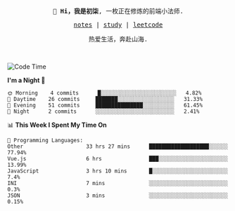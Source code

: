 <p align="center">
  <samp>
    <span><strong>👋 Hi，我是初柒</strong>,</span>
    <span>一枚正在修炼的前端小法师.</span>
  </samp>
</p>

<p align="center">
  <samp>
    <a href="https://www.wolai.com/dec-seven/wyPFvMTwAcD9muc6RMfThB">notes</a> |
    <a href="https://github.com/dec-seven/fe-study">study</a> |
    <a href="https://leetcode.cn/u/dec-seven/">leetcode</a>
  </samp>
</p>
<p align="center">
  <samp>
    <span>热爱生活，奔赴山海.</span>
  </samp>
</p>
<br>

<!--START_SECTION:waka-->
![Code Time](http://img.shields.io/badge/Code%20Time-470%20hrs%2021%20mins-blue)

**I'm a Night 🦉** 

```text
🌞 Morning    4 commits      █░░░░░░░░░░░░░░░░░░░░░░░░   4.82% 
🌆 Daytime    26 commits     ███████░░░░░░░░░░░░░░░░░░   31.33% 
🌃 Evening    51 commits     ███████████████░░░░░░░░░░   61.45% 
🌙 Night      2 commits      ░░░░░░░░░░░░░░░░░░░░░░░░░   2.41%

```


📊 **This Week I Spent My Time On** 

```text
💬 Programming Languages: 
Other                    33 hrs 27 mins      ███████████████████░░░░░░   77.94% 
Vue.js                   6 hrs               ███░░░░░░░░░░░░░░░░░░░░░░   13.99% 
JavaScript               3 hrs 10 mins       █░░░░░░░░░░░░░░░░░░░░░░░░   7.4% 
INI                      7 mins              ░░░░░░░░░░░░░░░░░░░░░░░░░   0.3% 
JSON                     3 mins              ░░░░░░░░░░░░░░░░░░░░░░░░░   0.15%

```


<!--END_SECTION:waka-->

